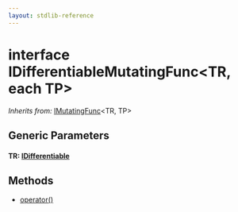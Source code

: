 ```yaml
---
layout: stdlib-reference
---
```


# interface IDifferentiableMutatingFunc\<TR, each TP\>

*Inherits from:* [IMutatingFunc](/stdlib-reference/interfaces/IMutatingFunc/index)\<TR, TP\>

## Generic Parameters

#### TR: [IDifferentiable](/stdlib-reference/interfaces/IDifferentiable/index)

## Methods

* [operator\(\)](/stdlib-reference/interfaces/IDifferentiableMutatingFunc/operatorx28x29)

